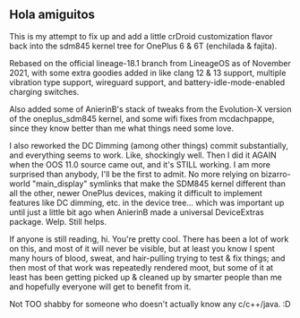 ## Hola amiguitos

This is my attempt to fix up and add a little crDroid customization flavor back into the sdm845 kernel tree for OnePlus 6 & 6T (enchilada & fajita).

Rebased on the official lineage-18.1 branch from LineageOS as of November 2021, with some extra goodies added in like clang 12 & 13 support, multiple vibration type support, wireguard support, and battery-idle-mode-enabled charging switches.

Also added some of AnierinB's stack of tweaks from the Evolution-X version of the oneplus_sdm845 kernel, and some wifi fixes from mcdachpappe, since they know better than me what things need some love.

I also reworked the DC Dimming (among other things) commit substantially, and everything seems to work. Like, shockingly well. Then I did it AGAIN when the OOS 11.0 source came out, and it's STILL working. I am more surprised than anybody, I'll be the first to admit. No more relying on bizarro-world "main_display" symlinks that make the SDM845 kernel different than all the other, newer OnePlus devices, making it difficult to implement features like DC dimming, etc. in the device tree... which was important up until just a little bit ago when AnierinB made a universal DeviceExtras package. Welp.
Still helps.

If anyone is still reading, hi. You're pretty cool. There has been a lot of work on this, and most of it will never be visible, but at least you know I spent many hours of blood, sweat, and hair-pulling trying to test & fix things; and then most of that work was repeatedly rendered moot, but some of it at least has been getting picked up & cleaned up by smarter people than me and hopefully everyone will get to benefit from it.

Not TOO shabby for someone who doesn't actually know any c/c++/java. :D
